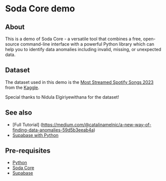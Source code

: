 # Soda Core demo

## About

This is a demo of Soda Core - a versatile tool that combines a free, open-source command-line interface with a powerful Python library which can help you to identify data anomalies including invalid, missing, or unexpected data.

## Dataset

The dataset used in this demo is the [Most Streamed Spotify Songs 2023
](s/nelgiriyewithana/top-spotify-songs-2023?resource=download) from the [Kaggle](https://www.kaggle.com/).

Special thanks to Nidula Elgiriyewithana for the dataset!

## See also

- [Full Tutorial] (https://medium.com/@catalinamelnic/a-new-way-of-finding-data-anomalies-59d5b3eeab4a)
- [Supabase with Python](https://supabase.com/blog/loading-data-supabase-python)

## Pre-requisites

- [Python](https://www.python.org/)
- [Soda Core](https://docs.soda.io/)
- [Supabase](https://supabase.com/)
